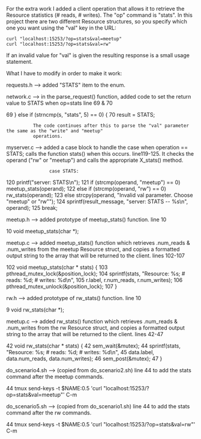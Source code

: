 For the extra work I added a client operation that allows it to retrieve the Resource statistics (# reads, # writes). 
The "op" command is "stats". In this project there are two different Resource structures, so you specify which
one you want using the "val" key in the URL:

	curl "localhost:15253/?op=stats&val=meetup"
	curl "localhost:15253/?op=stats&val=rw"

If an invalid value for "val" is given the resulting response is a small usage statement.

What I have to modify in order to make it work:

requests.h --> added "STATS" item to the enum.

network.c --> in the parse_request() function, added code to set the return value to STATS when op=stats line 69 & 70 
	
69						} else if (strncmp(s, "stats", 5) == 0) {
70							result = STATS;
			  
			  The code continues after this to parse the "val" parameter the same as the "write" and "meetup"
			  operations.
		

myserver.c --> added a case block to handle the case when operation == STATS; calls the function stats() when this occurs. line119-125. It checks the operand ("rw" or "meetup") and calls the appropriate X_stats() method.

         			case STATS:
120                         printf("server: STATS\n");
121                         if (strcmp(operand, "meetup") == 0) meetup_stats(operand);
122                         else if (strcmp(operand, "rw") == 0) rw_stats(operand);
123                         else strcpy(operand, "Invalid val parameter. Choose \"meetup\" or \"rw\"");
124                         sprintf(result_message, "server: STATS -- %s\n", operand);
125                         break;


meetup.h --> added prototype of meetup_stats() function. line 10

10					void meetup_stats(char *);


meetup.c --> added meetup_stats() function which retrieves .num_reads & .num_writes from the meetup Resource struct, 
	     and copies a formatted output string to the array that will be returned to the client. lines 102-107

102					void meetup_stats(char * stats) {
103						pthread_mutex_lock(&position_lock);
104						sprintf(stats, "Resource: %s; # reads: %d; # writes: %d\n",
105				        	r.label, r.num_reads, r.num_writes);
106						pthread_mutex_unlock(&position_lock);
107					}

rw.h --> added prototype of rw_stats() function. line 10

9					void rw_stats(char *);


meetup.c --> added rw_stats() function which retrieves .num_reads & .num_writes from the rw Resource struct, 
	     and copies a formatted output string to the array that will be returned to the client. lines 42-47

42					void rw_stats(char * stats) {
42						sem_wait(&mutex);
44						sprintf(stats, "Resource: %s; # reads: %d; # writes: %d\n",
45				        	data.label, data.num_reads, data.num_writes);
46						sem_post(&mutex);
47					}

do_scenario4.sh --> (copied from do_scenario2.sh) line 44 to add the stats command after the meetup commands.

44					tmux send-keys -t $NAME:0.5 'curl "localhost:15253/?op=stats&val=meetup"' C-m

do_scenario5.sh --> (copied from do_scenario1.sh) line 44 to add the stats command after the rw commands.

44					tmux send-keys -t $NAME:0.5 'curl "localhost:15253/?op=stats&val=rw"' C-m

